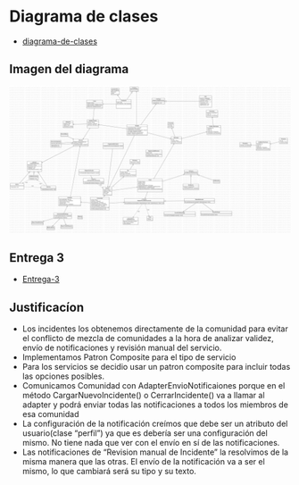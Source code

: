 # Diagrama de clases 

* [diagrama-de-clases](./Entrega-3/DiagramaDeClasesEntrega3.mdj)

## Imagen del diagrama 

![imagen-diagrama](./Entrega-3/DiagramaDeClasesEntrega3.png)

## Entrega 3 

* [Entrega-3](./Entrega-3)


## Justificacíon

* Los incidentes los obtenemos directamente de la comunidad para evitar el conflicto de mezcla de comunidades a la hora de analizar validez, envío de notificaciones y revisión manual del servicio.
* Implementamos Patron Composite para el tipo de servicio
* Para los servicios se decidio usar un patron composite para incluir todas las opciones posibles.
* Comunicamos Comunidad con AdapterEnvioNotificaiones porque en el método CargarNuevoIncidente() o CerrarIncidente() va a llamar al adapter y podrá enviar todas las notificaciones a todos los miembros de esa comunidad
* La configuración de la notificación creímos que debe ser un atributo del usuario(clase “perfil”) ya que es debería ser una configuración del mismo. No tiene nada que ver con el envío en sí de las notificaciones.
* Las notificaciones de “Revision manual de Incidente” la resolvimos de la misma manera que las otras. El envío de la notificación va a ser el mismo, lo que cambiará será su tipo y su texto.


